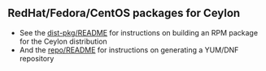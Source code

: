 ## RedHat/Fedora/CentOS packages for Ceylon

 - See the [dist-pkg/README](dist-pkg/README.md) for instructions on building an RPM package for the Ceylon distribution
 - And the [repo/README](repo/README.md) for instructions on generating a YUM/DNF repository

